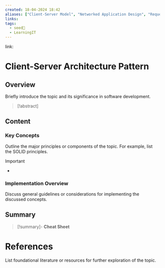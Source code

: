 ```yaml
---
created: 18-04-2024 18:42
aliases: ["Client-Server Model", "Networked Application Design", "Request-Response System Architecture"]
links: 
tags:
  - seed🌱
  - LearningIT
---
```

link:

# Client-Server Architecture Pattern

## Overview

Briefly introduce the topic and its significance in software development.

>[!abstract] 

## Content

### Key Concepts

Outline the major principles or components of the topic. For example, list the SOLID principles.

>[!important] 
> - 

### Implementation Overview

Discuss general guidelines or considerations for implementing the discussed concepts.


## Summary

>[!summary]- **Cheat Sheet**

# References

List foundational literature or resources for further exploration of the topic.
